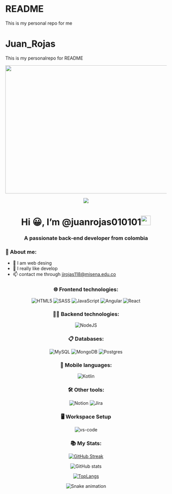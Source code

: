 # README
This is my personal repo for me
# Juan_Rojas
This is my personalrepo for README
<div id="header" align="center">
    <img src="https://media2.giphy.com/media/4rZA5D22301iMgrUNd/giphy.gif" width="1000" height="400" />
        
 [![](https://visitcount.itsvg.in/api?id=Jeisonr0&icon=0&color=0)](https://visitcount.itsvg.in)
    <h1 align="center">Hi 😀, I’m @juanrojas010101<img src="https://github.com/TheDudeThatCode/TheDudeThatCode/blob/master/Assets/Mario_Hello_Big.gif" width="30px"></h1>
    <h3 align="center">A passionate back-end developer from colombia</h3>
</div>

### 👀 About me:
- 🌱 I am web desing
- 💞️ I really like develop
- 📫 contact me through jjrojas118@misena.edu.co

<div align="center">

### 🌐 Frontend technologies:
![HTML5](https://img.shields.io/badge/html5-%23E34F26.svg?style=for-the-badge&logo=html5&logoColor=white)
![SASS](https://img.shields.io/badge/SASS-hotpink.svg?style=for-the-badge&logo=SASS&logoColor=white)
![JavaScript](https://img.shields.io/badge/javascript-%23323330.svg?style=for-the-badge&logo=javascript&logoColor=%23F7DF1E)
![Angular](https://img.shields.io/badge/angular-%23DD0031.svg?style=for-the-badge&logo=angular&logoColor=white)
![React](https://img.shields.io/badge/react-%2320232a.svg?style=for-the-badge&logo=react&logoColor=%2361DAFB)

### 👨‍💻 Backend technologies:
![NodeJS](https://img.shields.io/badge/node.js-6DA55F?style=for-the-badge&logo=node.js&logoColor=white)

### 📋 Databases:
![MySQL](https://img.shields.io/badge/mysql-%2300f.svg?style=for-the-badge&logo=mysql&logoColor=white)
![MongoDB](https://img.shields.io/badge/MongoDB-%234ea94b.svg?style=for-the-badge&logo=mongodb&logoColor=white)
![Postgres](https://img.shields.io/badge/postgres-%23316192.svg?style=for-the-badge&logo=postgresql&logoColor=white)

### 📲 Mobile languages:
![Kotlin](https://img.shields.io/badge/kotlin-%230095D5.svg?style=for-the-badge&logo=kotlin&logoColor=white)

<div align="center">

### 🛠️ Other tools:
![Notion](https://img.shields.io/badge/Notion-%23000000.svg?style=for-the-badge&logo=notion&logoColor=white)
![Jira](https://img.shields.io/badge/jira-%230A0FFF.svg?style=for-the-badge&logo=jira&logoColor=white)

</div>

### 🖥️ Workspace Setup
![vs-code](https://img.shields.io/badge/VS_Code-198CCD?style=for-the-badge&logo=Visual-Studio-Code&logoColor=white)



### 📚 My Stats:
[![GitHub Streak](https://streak-stats.demolab.com?user=Jeisonr0&theme=black-ice&hide_border=true&locale=es)](https://git.io/streak-stats)

![GitHub stats](https://github-readme-stats.vercel.app/api?username=Jeisonr0&show_icons=true&theme=radical)

[![TopLangs](https://github-readme-stats.vercel.app/api/top-langs/?username=Jeisonr0&theme=tokyonight)](https://github.com/anuraghazra/github-readme-stats)

![Snake animation](https://github.com/MGBrave/martageraldo/blob/output/github-contribution-grid-snake.svg) 
<!--
**Jeisonr0/Jeisonr0** is a ✨ _special_ ✨ repository because its `README.md` (this file) appears on your GitHub profile.
-->
</div>
